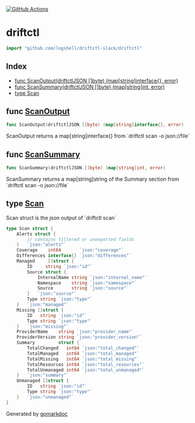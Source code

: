 <!-- Code generated by gomarkdoc. DO NOT EDIT -->

[![GitHub Actions](https://github.com/logshell/driftctl-slack/actions/workflows/ci.yml/badge.svg?branch=main)](https://github.com/logshell/driftctl-slack/actions/workflows/ci.yml)


# driftctl

```go
import "github.com/logshell/driftctl-slack/driftctl"
```

## Index

- [func ScanOutput(driftctlJSON []byte) (map[string]interface{}, error)](<#func-scanoutput>)
- [func ScanSummary(driftctlJSON []byte) (map[string]int, error)](<#func-scansummary>)
- [type Scan](<#type-scan>)


## func [ScanOutput](<https://github.com/logshell/driftctl-slack/blob/main/driftctl/driftctl.go#L46>)

```go
func ScanOutput(driftctlJSON []byte) (map[string]interface{}, error)
```

ScanOutput returns a map\[string\]interface\{\} from \`driftctl scan \-o json://file\`

## func [ScanSummary](<https://github.com/logshell/driftctl-slack/blob/main/driftctl/driftctl.go#L62>)

```go
func ScanSummary(driftctlJSON []byte) (map[string]int, error)
```

ScanSummary returns a map\[string\]string of the Summary section from \`driftctl scan \-o json://file\`

## type [Scan](<https://github.com/logshell/driftctl-slack/blob/main/driftctl/driftctl.go#L9-L43>)

Scan struct is the json output of \`driftctl scan\`

```go
type Scan struct {
    Alerts struct {
        // contains filtered or unexported fields
    }   `json:"alerts"`
    Coverage    int64       `json:"coverage"`
    Differences interface{} `json:"differences"`
    Managed     []struct {
        ID     string `json:"id"`
        Source struct {
            InternalName string `json:"internal_name"`
            Namespace    string `json:"namespace"`
            Source       string `json:"source"`
        }   `json:"source"`
        Type string `json:"type"`
    }   `json:"managed"`
    Missing []struct {
        ID   string `json:"id"`
        Type string `json:"type"`
    }   `json:"missing"`
    ProviderName    string `json:"provider_name"`
    ProviderVersion string `json:"provider_version"`
    Summary         struct {
        TotalChanged   int64 `json:"total_changed"`
        TotalManaged   int64 `json:"total_managed"`
        TotalMissing   int64 `json:"total_missing"`
        TotalResources int64 `json:"total_resources"`
        TotalUnmanaged int64 `json:"total_unmanaged"`
    }   `json:"summary"`
    Unmanaged []struct {
        ID   string `json:"id"`
        Type string `json:"type"`
    }   `json:"unmanaged"`
}
```



Generated by [gomarkdoc](<https://github.com/princjef/gomarkdoc>)
